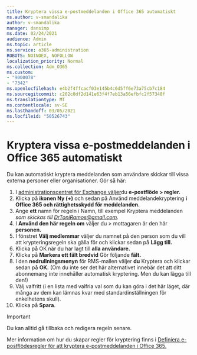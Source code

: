 ```yaml
---
title: Kryptera vissa e-postmeddelanden i Office 365 automatiskt
ms.author: v-smandalika
author: v-smandalika
manager: dansimp
ms.date: 02/24/2021
audience: Admin
ms.topic: article
ms.service: o365-administration
ROBOTS: NOINDEX, NOFOLLOW
localization_priority: Normal
ms.collection: Adm_O365
ms.custom:
- "9000078"
- "7342"
ms.openlocfilehash: e4b2f4ffcacf03e145b4c6d5ff6e73a75cb7c184
ms.sourcegitcommit: c202c0df2d141e63f4f7eb13a56efbfc2f57348f
ms.translationtype: MT
ms.contentlocale: sv-SE
ms.lasthandoff: 03/05/2021
ms.locfileid: "50526743"
---
```

# <a name="automatically-encrypt-certain-office-365-email-messages"></a>Kryptera vissa e-postmeddelanden i Office 365 automatiskt

Du kan automatiskt kryptera meddelanden som användare skickar till vissa externa personer eller organisationer. Gör så här:

1. I [administrationscentret för Exchange väljer](https://outlook.office365.com/ecp/)du **e-postflöde > regler.** 
2. Klicka på **ikonen Ny (+)** och sedan på Använd meddelandekryptering **i Office 365 och rättighetsskydd för meddelanden.**
3. Ange **ett** namn för regeln i Namn, till exempel Kryptera meddelanden *som skickas till DrToniRamos@gmail.com.*
4. I **Använd den här regeln om** väljer du > mottagaren är den här **personen.** 
5. I fönstret **Välj medlemmar** väljer du namnet på den person som du vill att krypteringsregeln ska gälla för och klickar sedan på **Lägg till.** 
6. Klicka på OK när du har lagt till **alla användare.**
7. Klicka på **Markera ett fält bredvid** Gör följande **fält.** 
8. I den **nedrullningsmenyn** för RMS-mallen väljer **du** Kryptera och klickar sedan på **OK.** (Om du inte ser det här alternativet innebär det att ditt abonnemang inte innehåller automatisk kryptering. Men du kan lägga till den!)
9. Välj valfritt (i en lista med valfria val som du kan göra i det här läget, där många av dem kan lämnas kvar med standardinställningen för enkelhetens skull).
10. Klicka på **Spara**.

> [!IMPORTANT]
> Du kan alltid gå tillbaka och redigera regeln senare.

Mer information om hur du skapar regler för kryptering finns i [Definiera e-postflödesregler för att kryptera e-postmeddelanden i Office 365.](https://docs.microsoft.com/microsoft-365/compliance/define-mail-flow-rules-to-encrypt-email)

